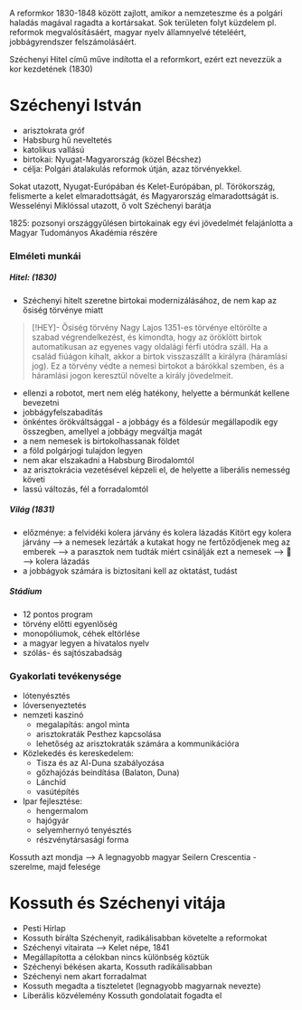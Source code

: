 A reformkor 1830-1848 között zajlott, amikor a nemzeteszme és a polgári haladás magával ragadta a kortársakat. Sok területen folyt küzdelem pl. reformok megvalósításáért, magyar nyelv államnyelvé tételéért, jobbágyrendszer felszámolásáért.

Széchenyi Hitel című műve indította el a reformkort, ezért ezt nevezzük a kor kezdetének (1830)
# Széchenyi István

- arisztokrata gróf
- Habsburg hű neveltetés
- katolikus vallású
- birtokai: Nyugat-Magyarország (közel Bécshez)
- célja: Polgári átalakulás reformok útján, azaz törvényekkel.

Sokat utazott, Nyugat-Európában és Kelet-Európában, pl. Törökország, felismerte a kelet elmaradottságát, és Magyarország elmaradottságát is.
Wesselényi Miklóssal utazott, ő volt Széchenyi barátja

1825: pozsonyi országgyűlésen birtokainak egy évi jövedelmét felajánlotta a Magyar Tudományos Akadémia részére

### Elméleti munkái

##### Hitel: (1830)

- Széchenyi hitelt szeretne birtokai modernizálásához, de nem kap az ősiség törvénye miatt
> [!HEY]- Ősiség törvény
> Nagy Lajos 1351-es törvénye eltörölte a szabad végrendelkezést, és kimondta, hogy az öröklött birtok automatikusan az egyenes vagy oldalági férfi utódra száll. Ha a család fiúágon kihalt, akkor a birtok visszaszállt a királyra (háramlási jog).
> Ez a törvény védte a nemesi birtokot a bárókkal szemben, és a háramlási jogon keresztül növelte a király jövedelmeit.
- ellenzi a robotot, mert nem elég hatékony, helyette a bérmunkát kellene bevezetni
- jobbágyfelszabadítás
- önkéntes örökváltsággal - a jobbágy és a földesúr megállapodik egy összegben, amellyel a jobbágy megváltja magát
- a nem nemesek is birtokolhassanak földet
- a föld polgárjogi tulajdon legyen
- nem akar elszakadni a Habsburg Birodalomtól
- az arisztokrácia vezetésével képzeli el, de helyette a liberális nemesség követi
- lassú változás, fél a forradalomtól

##### Világ (1831)

- előzménye: a felvidéki kolera járvány és kolera lázadás
	Kitört egy kolera járvány
	—> a nemesek lezárták a kutakat hogy ne fertőződjenek meg az emberek
	—> a parasztok nem tudták miért csinálják ezt a nemesek
	—> 🤬
	—> kolera lázadás
- a jobbágyok számára is biztosítani kell az oktatást, tudást

##### Stádium

- 12 pontos program
- törvény előtti egyenlőség
- monopóliumok, céhek eltörlése
- a magyar legyen a hivatalos nyelv
- szólás- és sajtószabadság

### Gyakorlati tevékenysége

- lótenyésztés
- lóversenyeztetés
- nemzeti kaszinó
	- megalapítás: angol minta
	- arisztokraták Pesthez kapcsolása
	- lehetőség az arisztokraták számára a kommunikációra
- Közlekedés és kereskedelem:
	- Tisza és az Al-Duna szabályozása
	- gőzhajózás beindítása (Balaton, Duna)
	- Lánchíd
	- vasútépítés
- Ipar fejlesztése:
	- hengermalom
	- hajógyár
	- selyemhernyó tenyésztés
	- részvénytársasági forma

Kossuth azt mondja —> A legnagyobb magyar
Seilern Crescentia - szerelme, majd felesége

# Kossuth és Széchenyi vitája

- Pesti Hírlap
- Kossuth bírálta Széchenyit, radikálisabban követelte a reformokat
- Széchenyi vitairata —> Kelet népe, 1841
- Megállapította a célokban nincs különbség köztük
- Széchenyi békésen akarta, Kossuth radikálisabban
- Széchenyi nem akart forradalmat
- Kossuth megadta a tiszteletet (legnagyobb magyarnak nevezte)
- Liberális közvélemény Kossuth gondolatait fogadta el
